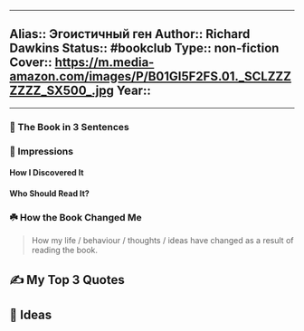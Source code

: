 
---
Alias:: Эгоистичный ген
Author:: Richard Dawkins
Status:: #bookclub
Type:: non-fiction
Cover:: https://m.media-amazon.com/images/P/B01GI5F2FS.01._SCLZZZZZZZ_SX500_.jpg
Year::
---

---

### 🚀 The Book in 3 Sentences

### 🎨 Impressions

#### How I Discovered It

#### Who Should Read It?

### ☘️ How the Book Changed Me

> How my life / behaviour / thoughts / ideas have changed as a result of reading the book.

## ✍️ My Top 3 Quotes

## 📒 Ideas